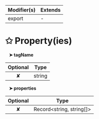 | Modifier(s)                            | Extends                                    |
|----------------------------------------|--------------------------------------------|
| export | - |

# &#10025; Property(ies)

&nbsp;&nbsp; **&#10148; tagName**

| Optional                           | Type                         |
|:----------------------------------:|------------------------------|
| ✘ | string |

&nbsp;&nbsp; **&#10148; properties**

| Optional                           | Type                         |
|:----------------------------------:|------------------------------|
| ✘ | Record&lt;string, string[]&gt; |